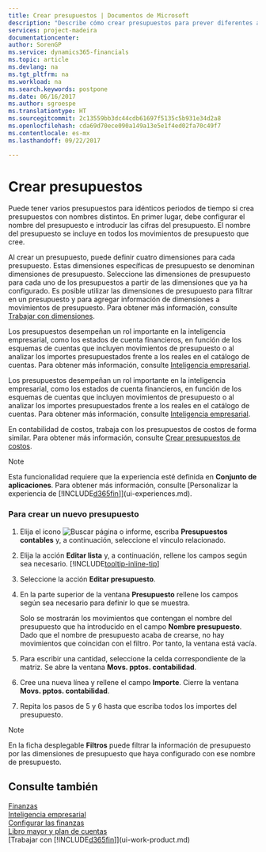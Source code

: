 ```yaml
---
title: Crear presupuestos | Documentos de Microsoft
description: "Describe cómo crear presupuestos para prever diferentes actividades financieras y asigne dimensiones para fines de inteligencia empresarial."
services: project-madeira
documentationcenter: 
author: SorenGP
ms.service: dynamics365-financials
ms.topic: article
ms.devlang: na
ms.tgt_pltfrm: na
ms.workload: na
ms.search.keywords: postpone
ms.date: 06/16/2017
ms.author: sgroespe
ms.translationtype: HT
ms.sourcegitcommit: 2c13559bb3dc44cdb61697f5135c5b931e34d2a8
ms.openlocfilehash: cda69d70ece090a149a13e5e1f4ed02fa70c49f7
ms.contentlocale: es-mx
ms.lasthandoff: 09/22/2017

---
```

# <a name="how-to-create--budgets"></a>Crear presupuestos
Puede tener varios presupuestos para idénticos periodos de tiempo si crea presupuestos con nombres distintos. En primer lugar, debe configurar el nombre del presupuesto e introducir las cifras del presupuesto. El nombre del presupuesto se incluye en todos los movimientos de presupuesto que cree.  

 Al crear un presupuesto, puede definir cuatro dimensiones para cada presupuesto. Estas dimensiones específicas de presupuesto se denominan dimensiones de presupuesto. Seleccione las dimensiones de presupuesto para cada uno de los presupuestos a partir de las dimensiones que ya ha configurado. Es posible utilizar las dimensiones de presupuesto para filtrar en un presupuesto y para agregar información de dimensiones a movimientos de presupuesto. Para obtener más información, consulte [Trabajar con dimensiones](finance-dimensions.md).

 Los presupuestos desempeñan un rol importante en la inteligencia empresarial, como los estados de cuenta financieros, en función de los esquemas de cuentas que incluyen movimientos de presupuesto o al analizar los importes presupuestados frente a los reales en el catálogo de cuentas. Para obtener más información, consulte [Inteligencia empresarial](bi.md).

 Los presupuestos desempeñan un rol importante en la inteligencia empresarial, como los estados de cuenta financieros, en función de los esquemas de cuentas que incluyen movimientos de presupuesto o al analizar los importes presupuestados frente a los reales en el catálogo de cuentas. Para obtener más información, consulte [Inteligencia empresarial](bi.md).

En contabilidad de costos, trabaja con los presupuestos de costos de forma similar. Para obtener más información, consulte [Crear presupuestos de costos](finance-create-cost-budgets.md).    

 > [!NOTE]  
>   Esta funcionalidad requiere que la experiencia esté definida en **Conjunto de aplicaciones**. Para obtener más información, consulte [Personalizar la experiencia de [!INCLUDE[d365fin](includes/d365fin_md.md)]](ui-experiences.md).  

### <a name="to-create-a-new-budget"></a>Para crear un nuevo presupuesto  

1. Elija el icono ![Buscar página o informe](media/ui-search/search_small.png "icono Buscar página o informe"), escriba **Presupuestos contables** y, a continuación, seleccione el vínculo relacionado.  
2. Elija la acción **Editar lista** y, a continuación, rellene los campos según sea necesario. [!INCLUDE[tooltip-inline-tip](includes/tooltip-inline-tip_md.md)]  
3. Seleccione la acción **Editar presupuesto**.
4. En la parte superior de la ventana **Presupuesto** rellene los campos según sea necesario para definir lo que se muestra.  

    Solo se mostrarán los movimientos que contengan el nombre del presupuesto que ha introducido en el campo **Nombre presupuesto**. Dado que el nombre de presupuesto acaba de crearse, no hay movimientos que coincidan con el filtro. Por tanto, la ventana está vacía.  
5. Para escribir una cantidad, seleccione la celda correspondiente de la matriz. Se abre la ventana **Movs. pptos. contabilidad**.  
6. Cree una nueva línea y rellene el campo **Importe**. Cierre la ventana **Movs. pptos. contabilidad**.  
7. Repita los pasos de 5 y 6 hasta que escriba todos los importes del presupuesto.  

> [!NOTE]  
>  En la ficha desplegable **Filtros** puede filtrar la información de presupuesto por las dimensiones de presupuesto que haya configurado con ese nombre de presupuesto.   

## <a name="see-also"></a>Consulte también
[Finanzas](finance.md)  
[Inteligencia empresarial](bi.md)  
[Configurar las finanzas](finance-setup-finance.md)  
[Libro mayor y plan de cuentas](finance-general-ledger.md)  
[Trabajar con [!INCLUDE[d365fin](includes/d365fin_md.md)]](ui-work-product.md)  

